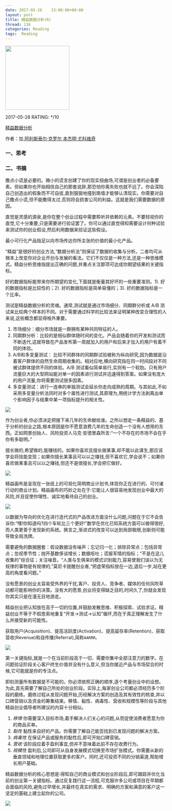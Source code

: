 ```yaml
---
date: 2017-05-28    23:00:00+00:00
layout: post
title: 精益数据分析(R)
thread: 116
categories: Reading
tags:  Reading
---
```


<img src="https://images-cn.ssl-images-amazon.com/images/I/51S6U3xb5AL.jpg" width="200" />

2017-05-28 RATING:  \*/10

[精益数据分析][1]

作者：加[ 阿利斯泰尔·克罗尔 ][2][本杰明·尤科维奇]()

### 一、思考

### 二、书摘

撒点小谎是必要的。微小的谎言创建了你的现实扭曲场,可谓是创业者的必备要素。但如果你也开始相信自己的那套说辞,那恐怕你离失败也就不远了。你会深陷自己创造出的假象而不可自拔,直到狠狠地撞到南墙才能够认清现实。你需要对自己撒点小谎,但不能撒得太过,否则将会损害公司的利益。这就是我们需要数据的原因。

直觉是灵感的源泉,是你在整个创业过程中需要聆听并依赖的元素。不要轻视你的直觉,它十分重要,只是需要进行验证罢了。你可以通过直觉得知需要设计何种试验来测试你的创业假设,然后利用数据来验证这些假设。

最小可行化产品指足以向市场传达你所主张的价值的最小化产品。 

“精益”是很好的创业方法,“数据分析法”则保证了数据的收集与分析。二者均可从根本上改变你对企业开创与发展的看法。它们不仅仅是一种方法,还是一种思维模式。精益分析思维指提出正确的问题,并重点关注那项可达成你期望结果的关键指标。

好的数据指标能带来你所期望的变化,下面就是衡量其好坏的一些重要准则。1). 好的数据指标是比较性的；2). 好的数据指标是简单易懂的；3).  好的数据指标是一个比率。

测试是精益数据分析的灵魂。通常,测试就是通过市场细分、同期群分析或 A/B 测试来比较两个样本的不同。对于需要通过科学的比较法来证明某种改变合理性的人来说,这些概念都显得格外重要。

1.  市场细分：细分市场就是一群拥有某种共同特征的人。
2.  同期群分析：比较的是相似群体随时间的变化。产品会随着你的开发和测试而不断迭代,这就导致在产品发布第一周就加入的用户和后来才加入的用户有着不同的体验。
3.  A/B和多变量测试： 比较不同群体的同期群试验被称为纵向研究,因为数据是沿着客户群体的自然生命周期收集的。相对应地,横向研究指在同一时间段对不同被试群体提供不同的体验。A/B 测试看似简单易行,实则有一个软肋。只有用户流量巨大的大型网站能对单一的因素进行测试并迅速得到答案。如果没有庞大的用户流量,你将需要测试很多因素。
4.  多变量测试：进行一连串的单独测试会延长你走向成熟的周期。与其如此,不如采用多变量分析法同时对多个属性进行测试,其原理为,用统计学方法剥离出单个影响因子与结果中某一项指标提升的相关性。

![][image-1]

作为创业者,你必须决定把接下来几年的生命献给谁。之所以想走一条精益的、基于分析的创业之路,根本原因是你不愿意浪费几年的生命创造一个没有人想用的东西。正如网景创始人、风险投资人马克·安德里森所言:“一个不存在的市场不会在乎你有多聪明。”

擅长做的,希望做的,能赚钱的。如果你喜欢且擅长做某事,却不能以此谋生,那应该学会将技能变现；如果你擅长某事且可以以之赚钱,但不喜欢它,学会说不；如果你喜欢做某事且可以以之赚钱,但还不是很擅长,学会把它做好。

![][image-2]

精益画布是呈现在一张纸上的可视化简明商业计划书,体现你正在进行的、可付诸行动的商业计划。精益画布的巧妙之处在于:它能让人很容易地发现创业中最大的风险,并且促使你理性、诚实地看待自己的创业。

![][image-3]

以数据为导向的优化在进行迭代式的产品改进方面没什么问题,问题在于它不会告诉你:“嘿!你知道吗?四个车轮比三个更好!”数学在优化已知系统方面可以做得很好,而人类更善于发现新的系统。换言之,渐进式的改变可以达到局部极限,创新则可能导致全局洗牌。

需要避免的数据圈套：假设数据没有噪声；忘记归一化；排除异常点；包括异常点；忽视季节性；抛开基数侈谈增长；数据呕吐；谎报军情的指标；“不是在这儿收集的”综合征；关注噪音。“人类与生俱来的模式识别能力,容易使我们误以为无规律的事物是有规律的,”莫尼卡提醒创业者,“把虚荣指标放在一边,退后一步,站在更高的角度看问题。”

没有愿景的创业太容易受外界的干扰,客户、投资人、竞争者、媒体的任何风吹草动都可能影响你的决策。没有大的愿景,创业将变得缺乏目的,时间久了,你就会发现你其实只是在漫无目地游走。

精益创业把认知放在高于一切的位置,并鼓励发散思维、积极探索、试验求证。精益创业不等于不假思索地重复“开发→测试→认知”循环,而在于真正理解发生了什么并接受新的可能性。

获取用户(Acquisition)、提高活跃度(Activation)、提高留存率(Retention)、获取营收(Revenue)和自传播(Referral),简称`AARRR。`

![][image-4]

第一关键指标,就是一个在当前阶段高于一切、需要你集中全部注意力的数字。在问题验证阶段关心客户终生价值并没有什么意义,但当你接近产品与市场契合的时候,它可能就是你的专注点。

即刻测量所有数据是不可能的。你必须依照正确的顺序,逐个考量创业中的设想。为此,首先需要了解自己所处的创业阶段。实际上,每家创业公司都必须经历多个阶段的磨练。磨练过程从发现问题开始,历经解决方案的创造及其有效性的核查,并以口碑营销以及资金的筹集结束。移情、黏性、病毒性、营收和规模性等阶段与其他精益创业倡导者所建议的内容十分相似。
1.  _移情_ 你需要深入目标市场,着手解决人们关心的问题,从而促使消费者愿意为你的商品买单。
2.  _黏性_ 黏性来自好的产品。你需要了解自己能否找到已发现问题的解决方案。
3.  _病毒性_ 在保证产品或服务的黏性后,即可开始口碑营销。
4.  _营收_ 该阶段应着手盈利事宜,但并不意味着此前不存在收费行为。
5.  _规模性_ 盈利后,公司即可从自身发展模式切换至市场扩张模式。你需要从新的垂直领域和地理位置获取更多的客户。同时,还可投资不同的分销渠道,帮助增长用户基础。

精益数据分析的核心思想是:得知自己的商业模式和创业阶段后,即可跟踪并优化当前的创业第一关键指标。通过反复践行这一流程,可克服许多公司或项目在早期都会面临的风险,避免过早增长,并最终在真实的需求、明确的方案和满意的客户这一坚定的基础上建立起你的公司。

![][image-5]





 






























[1]:	https://www.amazon.cn/%E5%9B%BE%E4%B9%A6/dp/B00RBEIHL2
[2]:	%E4%B8%89%E8%8A%82%E8%AF%BE


[image-1]:	/images/%E7%B2%BE%E7%9B%8A%E6%95%B0%E6%8D%AE%E5%88%86%E6%9E%90/%E6%B5%8B%E8%AF%95%E6%96%B9%E6%B3%95.png
[image-2]:	/images/%E7%B2%BE%E7%9B%8A%E6%95%B0%E6%8D%AE%E5%88%86%E6%9E%90/%E8%81%8C%E4%B8%9A%E8%A7%84%E5%88%92.png
[image-3]:	/images/%E7%B2%BE%E7%9B%8A%E6%95%B0%E6%8D%AE%E5%88%86%E6%9E%90/%E7%B2%BE%E7%9B%8A%E7%94%BB%E5%B8%83.png
[image-4]:	/images/%E7%B2%BE%E7%9B%8A%E6%95%B0%E6%8D%AE%E5%88%86%E6%9E%90/AARRR%E6%A8%A1%E5%9E%8B.png
[image-5]:	/images/%E7%B2%BE%E7%9B%8A%E6%95%B0%E6%8D%AE%E5%88%86%E6%9E%90/%E7%B2%BE%E7%9B%8A%E5%88%86%E6%9E%90%E9%98%B6%E6%AE%B5.png